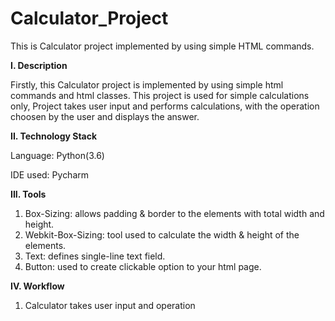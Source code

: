 # Calculator_Project

This is Calculator project implemented by using simple HTML commands.


**I. Description**

Firstly, this Calculator project is implemented by using simple html commands and html classes. This project is used for simple calculations only, Project takes user 
input and performs calculations, with the operation choosen by the user and displays the answer. 


**II. Technology Stack**

Language: Python(3.6)

IDE used: Pycharm


**III. Tools**

1. Box-Sizing: allows padding & border to the elements with total width and height.
2. Webkit-Box-Sizing: tool used to calculate the width & height of the elements.
3. Text: defines single-line text field.
4. Button: used to create clickable option to your html page.

**IV. Workflow**

1. Calculator takes user input and operation


